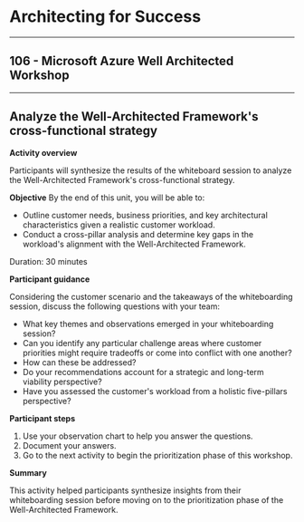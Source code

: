# Architecting for Success

---

## 106 - Microsoft Azure Well Architected Workshop

---

## Analyze the Well-Architected Framework's cross-functional strategy

**Activity overview**

Participants will synthesize the results of the whiteboard session to analyze the Well-Architected Framework's cross-functional strategy.

**Objective**
By the end of this unit, you will be able to:

* Outline customer needs, business priorities, and key architectural characteristics given a realistic customer workload.
* Conduct a cross-pillar analysis and determine key gaps in the workload's alignment with the Well-Architected Framework.

Duration: 30 minutes

**Participant guidance**

Considering the customer scenario and the takeaways of the whiteboarding session, discuss the following questions with your team:
* What key themes and observations emerged in your whiteboarding session?
* Can you identify any particular challenge areas where customer priorities might require tradeoffs or come into conflict with one another?
* How can these be addressed?
* Do your recommendations account for a strategic and long-term viability perspective?
* Have you assessed the customer's workload from a holistic five-pillars perspective?

**Participant steps**

1. Use your observation chart to help you answer the questions.
2. Document your answers.
3. Go to the next activity to begin the prioritization phase of this workshop.

**Summary**

This activity helped participants synthesize insights from their whiteboarding session before moving on to the prioritization phase of the Well-Architected Framework.
